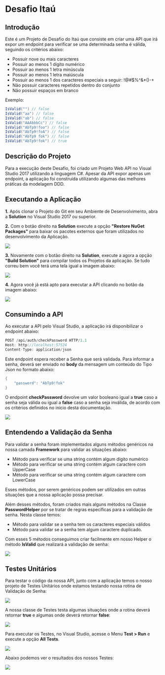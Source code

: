 # Desafio Itaú

## Introdução

Este é um Projeto de Desafio do Itaú que consiste em criar uma API que irá expor um endpoint para verificar se uma determinada senha é válida, seguindo os critérios abaixo:

- Possuir nove ou mais caracteres
- Possuir ao menos 1 dígito numérico
- Possuir ao menos 1 letra minúscula
- Possuir ao menos 1 letra maiúscula
- Possuir ao menos 1 dos caracteres especiais a seguir: !@#$%^&*()-+
- Não possuir caracteres repetidos dentro do conjunto
- Não possuir espaços em branco

Exemplo: 
```c#
IsValid("") // false
IsValid("aa") // false
IsValid("ab") // false
IsValid("AAAbbbCc") // false
IsValid("AbTp9!foo") // false 
IsValid("AbTp9!foA") // false
IsValid("AbTp9 fok") // false
IsValid("AbTp9!fok") // true
```
## Descrição do Projeto

Para a execução deste Desafio, foi criado um Projeto Web API no Visual Studio 2017 utilizando a linguagem C#. Apesar da API expor apenas um endpoint, a aplicação foi construída utilizando algumas das melhores práticas da modelagem DDD.

## Executando a Aplicação

**1.** Após clonar o Projeto do Git em seu Ambiente de Desenvolvimento, abra a **Solution** no Visual Studio 2017 ou superior.

**2.** Com o botão direito na **Solution** execute a opção **"Restore NuGet Packages"** para baixar os pacotes externos que foram utilizados no desenvolvimento da Aplicação.

<img src="https://github.com/souzadeveloper/challenge-itau/blob/master/images/readme01.png">

**3.** Novamente com o botão direito na **Solution**, execute a agora a opção **"Build Solution"** para compilar todos os Projetos da aplicação. Se tudo correu bem você terá uma tela igual a imagem abaixo:

<img src="https://github.com/souzadeveloper/challenge-itau/blob/master/images/readme02.png">

**4.** Agora você já está apto para executar a API clicando no botão da imagem abaixo:

<img src="https://github.com/souzadeveloper/challenge-itau/blob/master/images/readme03.png">

## Consumindo a API

Ao executar a API pelo Visual Studio, a aplicação irá disponibilizar o endpoint abaixo:

```c#
POST /api/auth/checkPassword HTTP/1.1
Host: http://localhost:57524
Content-Type: application/json
```

Este endpoint espera receber a Senha que será validada. Para informar a senha, deverá ser enviado no **body** da mensagem um conteúdo do Tipo Json no formato abaixo:
```c#
{
	"password": "AbTp9!fok"
}
```
O endpoint **checkPassword** devolve um valor booleano igual a **true** caso a senha seja válida ou igual a **false** caso a senha seja inválida, de acordo com os critérios definidos no início desta documentação.

<img src="https://github.com/souzadeveloper/challenge-itau/blob/master/images/readme04.png">

## Entendendo a Validação da Senha

Para validar a senha foram implementados alguns métodos genéricos na nossa camada **Framework** para validar as situações abaixo:

- Método para verificar se uma string contém algum dígito numérico
- Método para verificar se uma string contém algum caractere com UpperCase
- Método para verificar se uma string contém algum caractere com LowerCase

Esses métodos, por serem genéricos podem ser utilizados em outras situações que a nossa aplicação possa precisar.

Além desses métodos, foram criados mais alguns métodos na Classe **PasswordHelper** por se tratar de regras específicas para a validação de senha. Nesta classe temos:

- Método para validar se a senha tem os caracteres especiais válidos
- Método para validar se a senha tem algum caractere duplicado.  

Com esses 5 métodos conseguimos criar facilmente em nosso Helper o método **IsValid** que realizará a  validação de senha:

<img src="https://github.com/souzadeveloper/challenge-itau/blob/master/images/readme05.png">

## Testes Unitários

Para testar o código da nossa API, junto com a aplicação temos o nosso projeto de Testes Unitários onde estamos testando nossa rotina de Validação de Senha:

<img src="https://github.com/souzadeveloper/challenge-itau/blob/master/images/readme06.png">

A nossa classe de Testes testa algumas situações onde a rotina deverá retornar **true** e algumas onde deverá retornar **false**:

<img src="https://github.com/souzadeveloper/challenge-itau/blob/master/images/readme07.png">

Para executar os Testes, no Visual Studio, acesse o Menu **Test > Run** e execute a opção **All Tests**. 

<img src="https://github.com/souzadeveloper/challenge-itau/blob/master/images/readme08.png">

Abaixo podemos ver o resultados dos nossos Testes:

<img src="https://github.com/souzadeveloper/challenge-itau/blob/master/images/readme09.png">


